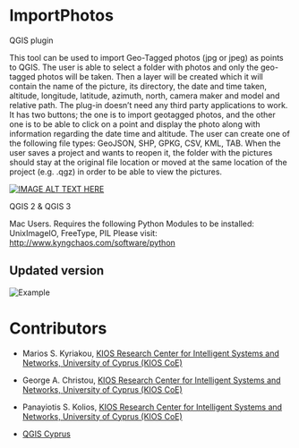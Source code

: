 ﻿# ImportPhotos

QGIS plugin

This tool can be used to import Geo-Tagged photos (jpg or jpeg) as points to QGIS. The user is able to select a folder with photos and only the geo-tagged photos will be taken. Then a layer will be created which it will contain the name of the picture, its directory, the date and time taken, altitude, longitude, latitude, azimuth, north, camera maker and model and relative path. The plug-in doesn’t need any third party applications to work. It has two buttons; the one is to import geotagged photos, and the other one is to be able to click on a point and display the photo along with information regarding the date time and altitude. The user can create one of the following file types: GeoJSON, SHP, GPKG, CSV, KML, TAB. When the user saves a project and wants to reopen it, the folder with the pictures should stay at the original file location or moved at the same location of the project (e.g. .qgz) in order to be able to view the pictures.

[![IMAGE ALT TEXT HERE](https://img.youtube.com/vi/Y3R8gHJUrrk/0.jpg)](https://www.youtube.com/watch?v=Y3R8gHJUrrk)

QGIS 2 & QGIS 3

Mac Users. Requires the following Python Modules to be installed: UnixImageIO, FreeType, PIL Please visit: http://www.kyngchaos.com/software/python

## Updated version
![Example](https://github.com/KIOS-Research/ImportPhotos/blob/v.1.8/example.png)

# Contributors #
* Marios S. Kyriakou, [KIOS Research Center for Intelligent Systems and Networks, University of Cyprus (KIOS CoE)](http://www.kios.ucy.ac.cy/)
* George A. Christou, [KIOS Research Center for Intelligent Systems and Networks, University of Cyprus (KIOS CoE)](http://www.kios.ucy.ac.cy/c)
* Panayiotis S. Kolios, [KIOS Research Center for Intelligent Systems and Networks, University of Cyprus (KIOS CoE)](http://www.kios.ucy.ac.cy/c)

* [QGIS Cyprus](https://www.facebook.com/qgiscyprus/)
